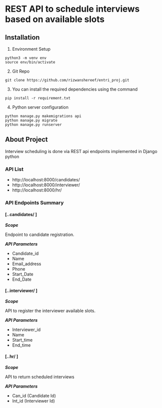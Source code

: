 
# REST API to schedule interviews based on available slots

## Installation

1. Environment Setup
~~~
python3 -m venv env
source env/bin/activate
~~~
2. Git Repo
~~~
git clone https://github.com/rizwanshereef/entri_proj.git
~~~
3. You can install the required dependencies using the command
~~~
pip install -r requirement.txt
~~~
4. Python server configuration
~~~
python manage.py makemigrations api
python manage.py migrate
python manage.py runserver
~~~

## About Project

Interview scheduling is done via REST api endpoints implemented in Django python

### API List

* http://localhost:8000/candidates/
* http://localhost:8000/interviewer/
* http://localhost:8000/hr/

### API Endpoints Summary 

#### [..candidates/ ]

  ***Scope*** 

  Endpoint to candidate registration.

  ***API Parameters***

  * Candidate_id 
  * Name
  * Email_address
  * Phone
  * Start_Date
  * End_Date
    
#### [..interviewer/ ]

***Scope***

API to register the interviewer available slots.

***API Parameters***

  * Interviewer_id
  * Name
  * Start_time
  * End_time

#### [..hr/ ]

***Scope***

API to return scheduled interviews

***API Parameters***
  * Can_id  (Candidate Id)
  * Int_id  (Interviewer Id)
